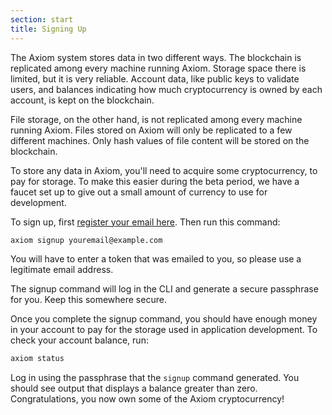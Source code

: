 ```yaml
---
section: start
title: Signing Up
---
```


The Axiom system stores data in two different ways. The
blockchain is replicated among every machine running
Axiom. Storage space there is limited, but it is very
reliable. Account data, like public keys to validate
users, and balances indicating how much cryptocurrency is
owned by each account, is kept on the blockchain.

File storage, on the other hand, is not replicated among
every machine running Axiom. Files stored on Axiom will
only be replicated to a few different machines. Only hash
values of file content will be stored on the blockchain.

To store any data in Axiom, you'll need to acquire some
cryptocurrency, to pay for storage. To make this easier
during the beta period, we have a faucet set up to give
out a small amount of currency to use for development.

To sign up, first
[register your email here](https://axiom.org/newsletter).
Then run this command:

```bash
axiom signup youremail@example.com
```

You will have to enter a token that was emailed to you, so
please use a legitimate email address.

The signup command will log in the CLI and generate a secure
passphrase for you. Keep this somewhere secure.

Once you complete the signup command, you should have
enough money in your account to pay for the storage used
in application development. To check your account balance,
run:

```bash
axiom status
```

Log in using the passphrase that the `signup` command generated.
You should see output that displays a balance greater than
zero. Congratulations, you now own some of the Axiom cryptocurrency!
